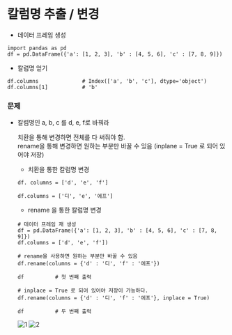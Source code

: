 # 칼럼명 추출 / 변경

- 데이터 프레임 생성
```
import pandas as pd
df = pd.DataFrame({'a': [1, 2, 3], 'b' : [4, 5, 6], 'c' : [7, 8, 9]})
```


- 칼럼명 얻기
```
df.columns              # Index(['a', 'b', 'c'], dtype='object')
df.columns[1]           # 'b'
```


### 문제
- 칼럼명인 a, b, c 를 d, e, f로 바꿔라   

  치환을 통해 변경하면 전체를 다 써줘야 함.   
  rename을 통해 변경하면 원하는 부분만 바꿀 수 있음 
  (inplane = True 로 되어 있어야 저장)   
    - 치환을 통한 칼럼명 변경
    ```
    df. columns = ['d', 'e', 'f']
    
    df.columns = ['디', 'e', '에프']
    ```
    
    - rename 을 통한 칼럼명 변경
    ```
    # 데이터 프레임 재 생성
    df = pd.DataFrame({'a': [1, 2, 3], 'b' : [4, 5, 6], 'c' : [7, 8, 9]})
    df.columns = ['d', 'e', 'f'])
    
    # rename을 사용하면 원하는 부분만 바꿀 수 있음
    df.rename(columns = {'d' : '디', 'f' : '에프'})
    
    df          # 첫 번째 출력
    
    # inplace = True 로 되어 있어야 저장이 가능하다.
    df.rename(columns = {'d' : '디', 'f' : '에프'}, inplace = True)

    df          # 두 번째 출력
    ```

  ![1](https://user-images.githubusercontent.com/64197543/152494832-1ef0ce0c-c035-4fe6-b716-2bfc107ea97b.PNG)                     ![2](https://user-images.githubusercontent.com/64197543/152494829-fe78e87f-4e7a-4c64-98ca-7a037e7b18f4.PNG)
